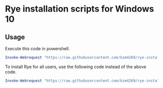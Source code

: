 # Rye installation scripts for Windows 10

## Usage

Execute this code in powershell.

```powershell
Invoke-Webrequest "https://raw.githubusercontent.com/kzm4269/rye-installation-scripts/main/windows10/install_rye.ps1" -O $env:temp\install_rye.ps1; Start-Process powershell ". '$env:temp\install_rye.ps1'; InstallRyeForUser; Pause" -Wait
```

To install Rye for all users, use the following code instead of the above code.

```powershell
Invoke-Webrequest "https://raw.githubusercontent.com/kzm4269/rye-installation-scripts/main/windows10/install_rye.ps1" -O $env:temp\install_rye.ps1; Start-Process powershell ". '$env:temp\install_rye.ps1'; InstallRyeForMachine; Pause" -Wait -Verb RunAs
```
